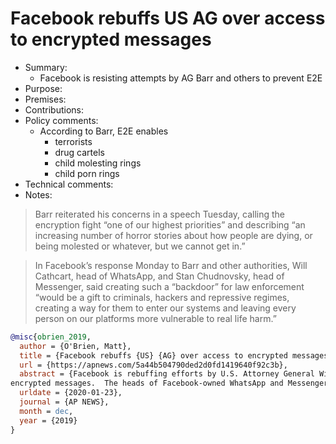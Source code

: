 # Facebook rebuffs US AG over access to encrypted messages

- Summary:
  - Facebook is resisting attempts by AG Barr and others to prevent E2E
- Purpose:
- Premises:
- Contributions:
- Policy comments:
  - According to Barr, E2E enables
    - terrorists
    - drug cartels
    - child molesting rings
    - child porn rings
- Technical comments:
- Notes:

>Barr reiterated his concerns in a speech Tuesday, calling the encryption fight “one of our highest
priorities” and describing “an increasing number of horror stories about how people are dying, or
being molested or whatever, but we cannot get in.”

>In Facebook’s response Monday to Barr and other authorities, Will Cathcart, head of WhatsApp, and
Stan Chudnovsky, head of Messenger, said creating such a “backdoor” for law enforcement “would be a
gift to criminals, hackers and repressive regimes, creating a way for them to enter our systems and
leaving every person on our platforms more vulnerable to real life harm.”

```bib
@misc{obrien_2019,
  author = {O'Brien, Matt},
  title = {Facebook rebuffs {US} {AG} over access to encrypted messages},
  url = {https://apnews.com/5a44b504790ded2d0fd1419640f92c3b},
  abstract = {Facebook is rebuffing efforts by U.S. Attorney General William Barr to give authorities a way to read
encrypted messages.  The heads of Facebook-owned WhatsApp and Messenger services told...},
  urldate = {2020-01-23},
  journal = {AP NEWS},
  month = dec,
  year = {2019}
}
```
